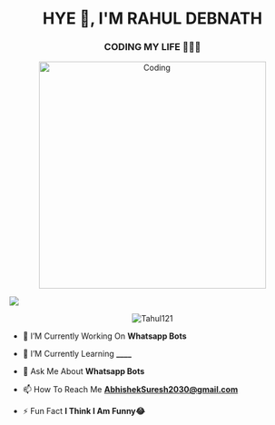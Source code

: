 <h1 align="center">HYE 👻, I'M RAHUL DEBNATH</h1>
<h3 align="center">CODING MY LIFE 🧑🏻‍💻</h3>
</p>
<p align="center">
  <a href="https://media.tenor.com/rePDfDWO3XoAAAAd/hacking.gif">
    <img alt=Coding height="400" src="https://media.tenor.com/rePDfDWO3XoAAAAd/hacking.gif"> 
    </p>
  <a href="https://github.com/Alien-alfa/PublicBot/blob/main/wlogo.svg.png" target="blank"><img align="center" src="https://github.com/Alien-alfa/PublicBot/blob/main/wlogo.svg.png " /></a>
</p>
<p align="center"> <img src="https://komarev.com/ghpvc/?username=Tahul121&label=Profile%20views&color=0e75b6&style=flat" alt="Tahul121" /> </p>

- 🔭 I’M Currently Working On **Whatsapp Bots**

- 🌱 I’M Currently Learning **____**

- 💬 Ask Me About **Whatsapp Bots**

- 📫 How To Reach Me **AbhishekSuresh2030@gmail.com**

- ⚡ Fun Fact **I Think I Am Funny😂**
</p>
